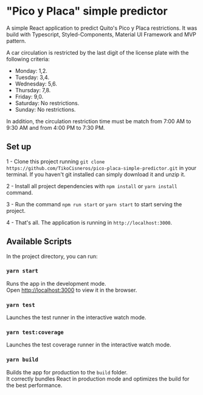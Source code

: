 # "Pico y Placa" simple predictor

A simple React application to predict Quito's Pico y Placa restrictions. It was build with Typescript, Styled-Components, Material UI Framework and MVP pattern.

A car circulation is restricted by the last digit of the license plate with the following criteria:
- Monday: 1,2.
- Tuesday: 3,4.
- Wednesday: 5,6.
- Thursday: 7,8.
- Friday: 9,0.
- Saturday: No restrictions.
- Sunday: No restrictions.

In addition, the circulation restriction time must be match from 7:00 AM to 9:30 AM and from 4:00 PM to 7:30 PM.

## Set up

1 - Clone this project running `git clone https://github.com/TikoCisneros/pico-placa-simple-predictor.git` in your terminal. If you haven't git installed can simply download it and unzip it.

2 - Install all project dependencies with `npm install` or `yarn install` command.

3 - Run the command `npm run start` or `yarn start` to start serving the project.

4 - That's all. The application is running in `http://localhost:3000`.

## Available Scripts

In the project directory, you can run:

### `yarn start`

Runs the app in the development mode.\
Open [http://localhost:3000](http://localhost:3000) to view it in the browser.

### `yarn test`

Launches the test runner in the interactive watch mode.

### `yarn test:coverage`

Launches the test coverage runner in the interactive watch mode.

### `yarn build`

Builds the app for production to the `build` folder.\
It correctly bundles React in production mode and optimizes the build for the best performance.

